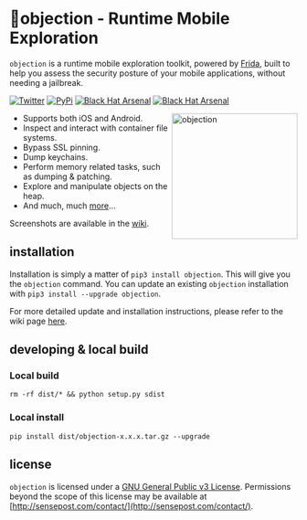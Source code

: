 # 📱objection - Runtime Mobile Exploration

`objection` is a runtime mobile exploration toolkit, powered by [Frida](https://www.frida.re/), built to help you assess the security posture of your mobile applications, without needing a jailbreak.

[![Twitter](https://img.shields.io/badge/twitter-%40leonjza-blue.svg)](https://twitter.com/leonjza)
[![PyPi](https://badge.fury.io/py/objection.svg)](https://pypi.python.org/pypi/objection)
[![Black Hat Arsenal](https://raw.githubusercontent.com/toolswatch/badges/master/arsenal/europe/2017.svg?sanitize=true)](https://www.blackhat.com/eu-17/arsenal-overview.html)
[![Black Hat Arsenal](https://raw.githubusercontent.com/toolswatch/badges/master/arsenal/usa/2019.svg?sanitize=true)](https://www.blackhat.com/us-19/arsenal-overview.html)

<img align="right" src="./images/objection.png" height="220" alt="objection">

- Supports both iOS and Android.
- Inspect and interact with container file systems.
- Bypass SSL pinning.
- Dump keychains.
- Perform memory related tasks, such as dumping & patching.
- Explore and manipulate objects on the heap.
- And much, much [more](https://github.com/sensepost/objection/wiki/Features)...

Screenshots are available in the [wiki](https://github.com/sensepost/objection/wiki/Screenshots).

## installation

Installation is simply a matter of `pip3 install objection`. This will give you the `objection` command. You can update an existing `objection` installation with `pip3 install --upgrade objection`.

For more detailed update and installation instructions, please refer to the wiki page [here](https://github.com/sensepost/objection/wiki/Installation).

## developing & local build
### Local build
```
rm -rf dist/* && python setup.py sdist
```
### Local install
```
pip install dist/objection-x.x.x.tar.gz --upgrade
```

## license

`objection` is licensed under a [GNU General Public v3 License](https://www.gnu.org/licenses/gpl-3.0.en.html). Permissions beyond the scope of this license may be available at [http://sensepost.com/contact/](http://sensepost.com/contact/).
